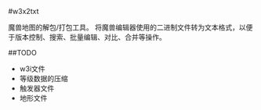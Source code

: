 #w3x2txt

魔兽地图的解包/打包工具。
将魔兽编辑器使用的二进制文件转为文本格式，以便于版本控制、搜索、批量编辑、对比、合并等操作。

##TODO

* w3i文件
* 等级数据的压缩
* 触发器文件
* 地形文件

